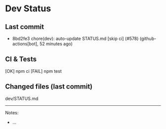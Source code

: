 # Dev Status

## Last commit
- 8bd2fe3 chore(dev): auto-update STATUS.md [skip ci] (#578) (github-actions[bot], 52 minutes ago)
## CI & Tests
[OK] npm ci
[FAIL] npm test

## Changed files (last commit)
dev/STATUS.md

---
Notes:
- ...
